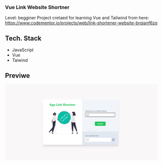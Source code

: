 ### Vue Link Website Shortner
Level: begginer
Project cretaed for learning Vue and Tailwind from here: https://www.codementor.io/projects/web/link-shortener-website-brqjanf6zq

## Tech. Stack
<ul>
    <li>JavaScript</li>
    <li>Vue</li>
    <li>Taiwind</li>
</ul>

## Previwe
<img alt="Link shortner preview img" src="/project-screen.PNG">